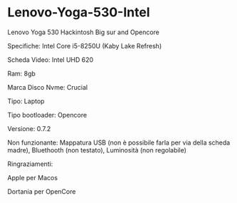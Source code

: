 # Lenovo-Yoga-530-Intel
Lenovo Yoga 530 Hackintosh Big sur and Opencore


Specifiche: Intel Core i5-8250U (Kaby Lake Refresh)


Scheda Video: Intel UHD 620

Ram: 8gb


Marca Disco Nvme: Crucial


Tipo: Laptop


Tipo bootloader: Opencore


Versione: 0.7.2



Non funzionante:
Mappatura USB (non è possibile farla per via della scheda madre), Bluethooth (non testato), Luminosità (non regolabile)



Ringraziamenti:

Apple per Macos


Dortania per OpenCore
